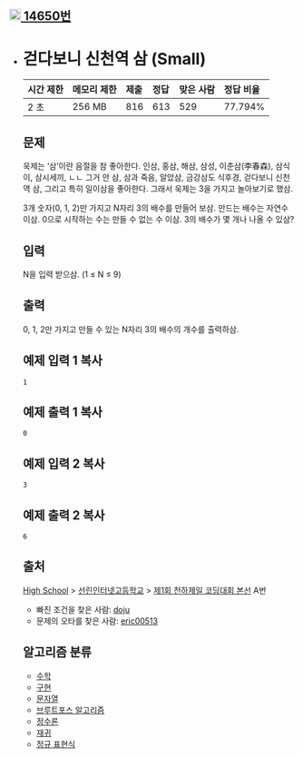 ## [<img src="https://d2gd6pc034wcta.cloudfront.net/tier/10.svg" width=20> 14650번](https://www.acmicpc.net/problem/14650)

- # 걷다보니 신천역 삼 (Small)

  | 시간 제한 | 메모리 제한 | 제출 | 정답 | 맞은 사람 | 정답 비율 |
  | :-------- | :---------- | :--- | :--- | :-------- | :-------- |
  | 2 초      | 256 MB      | 816  | 613  | 529       | 77.794%   |

  ## 문제

  욱제는 ‘삼’이란 음절을 참 좋아한다. 인삼, 홍삼, 해삼, 삼성, 이춘삼(李春森), 삼식이, 삼시세끼, ㄴㄴ 그거 안 삼, 삼과 죽음, 알았삼, 금강삼도 식후경, 걷다보니 신천역 삼, 그리고 특히 일이삼을 좋아한다. 그래서 욱제는 3을 가지고 놀아보기로 했삼.

  3개 숫자(0, 1, 2)만 가지고 N자리 3의 배수를 만들어 보삼. 만드는 배수는 자연수 이삼. 0으로 시작하는 수는 만들 수 없는 수 이삼. 3의 배수가 몇 개나 나올 수 있삼?

  ## 입력

  N을 입력 받으삼. (1 ≤ N ≤ 9)

  ## 출력

  0, 1, 2만 가지고 만들 수 있는 N자리 3의 배수의 개수를 출력하삼.

  ## 예제 입력 1 복사

  ```
  1
  ```

  ## 예제 출력 1 복사

  ```
  0
  ```

  ## 예제 입력 2 복사

  ```
  3
  ```

  ## 예제 출력 2 복사

  ```
  6
  ```

  ## 출처

  [High School](https://www.acmicpc.net/category/97) > [선린인터넷고등학교](https://www.acmicpc.net/category/394) > [제1회 천하제일 코딩대회 본선](https://www.acmicpc.net/category/detail/1749) A번

  - 빠진 조건을 찾은 사람: [doju](https://www.acmicpc.net/user/doju)
  - 문제의 오타를 찾은 사람: [eric00513](https://www.acmicpc.net/user/eric00513)

  ## 알고리즘 분류

  - [수학](https://www.acmicpc.net/problem/tag/124)
  - [구현](https://www.acmicpc.net/problem/tag/102)
  - [문자열](https://www.acmicpc.net/problem/tag/158)
  - [브루트포스 알고리즘](https://www.acmicpc.net/problem/tag/125)
  - [정수론](https://www.acmicpc.net/problem/tag/95)
  - [재귀](https://www.acmicpc.net/problem/tag/62)
  - [정규 표현식](https://www.acmicpc.net/problem/tag/63)
